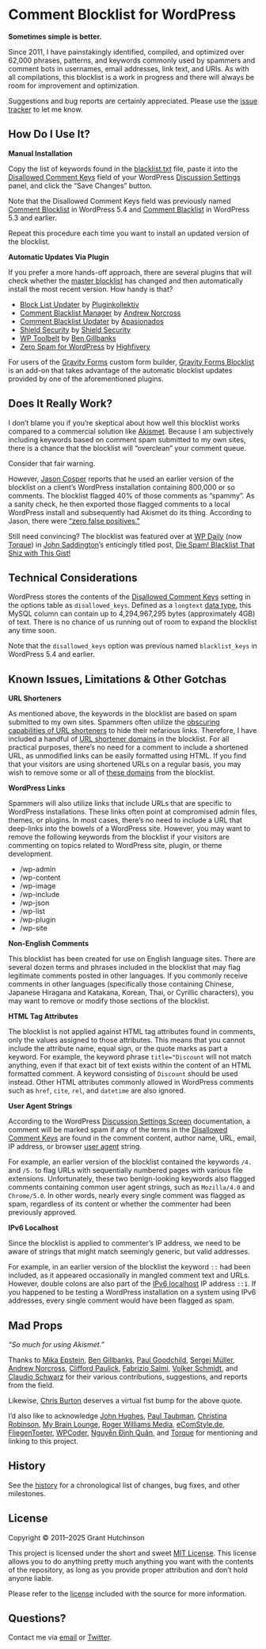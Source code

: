 # Comment Blocklist for WordPress

**Sometimes simple is better.**

Since 2011, I have painstakingly identified, compiled, and optimized over 62,000 phrases, patterns, and keywords commonly used by spammers and comment bots in usernames, email addresses, link text, and URIs. As with all compilations, this blocklist is a work in progress and there will always be room for improvement and optimization.

Suggestions and bug reports are certainly appreciated. Please use the [issue tracker](https://github.com/splorp/wordpress-comment-blocklist/issues) to let me know.

## How Do I Use It?

**Manual Installation**

Copy the list of keywords found in the [blacklist.txt](https://raw.githubusercontent.com/splorp/wordpress-comment-blocklist/master/blacklist.txt) file, paste it into the [Disallowed Comment Keys](https://wordpress.org/support/article/comment-moderation/#comment-blocking) field of your WordPress [Discussion Settings](https://wordpress.org/support/article/settings-discussion-screen/) panel, and click the “Save Changes” button.

Note that the Disallowed Comment Keys field was previously named [Comment Blocklist](https://wordpress.org/support/article/settings-discussion-screen/#comment-blocklist) in WordPress 5.4 and [Comment Blacklist](https://codex.wordpress.org/Combating_Comment_Spam#Comment_Blacklist) in WordPress 5.3 and earlier.

Repeat this procedure each time you want to install an updated version of the blocklist.

**Automatic Updates Via Plugin**

If you prefer a more hands-off approach, there are several plugins that will check whether the [master blocklist](https://raw.github.com/splorp/wordpress-comment-blocklist/master/blacklist.txt) has changed and then automatically install the most recent version. How handy is that?

+ [Block List Updater](https://wordpress.org/plugins/blacklist-updater/) by [Pluginkollektiv](https://pluginkollektiv.org/)
+ [Comment Blacklist Manager](https://wordpress.org/plugins/comment-blacklist-manager/) by [Andrew Norcross](https://github.com/norcross)
+ [Comment Blacklist Updater](https://wordpress.org/plugins/comment-blacklist-updater/) by [Apasionados](https://apasionados.es/)
+ [Shield Security](https://wordpress.org/plugins/wp-simple-firewall/) by [Shield Security](https://getshieldsecurity.com/)
+ [WP Toolbelt](https://github.com/BinaryMoon/wp-toolbelt) by [Ben Gillbanks](https://github.com/BinaryMoon)
+ [Zero Spam for WordPress](https://wordpress.org/plugins/zero-spam/) by [Highfivery](https://www.highfivery.com/)

For users of the [Gravity Forms](https://www.gravityforms.com/) custom form builder, [Gravity Forms Blocklist](https://gravitywiz.com/documentation/gravity-forms-blocklist/) is an add-on that takes advantage of the automatic blocklist updates provided by one of the aforementioned plugins.

## Does It Really Work?

I don’t blame you if you’re skeptical about how well this blocklist works compared to a commercial solution like [Akismet](https://akismet.com/). Because I am subjectively including keywords based on comment spam submitted to my own sites, there is a chance that the blocklist will “overclean” your comment queue.

Consider that fair warning.

However, [Jason Cosper](https://github.com/boogah) reports that he used an earlier version of the blocklist on a client’s WordPress installation containing 800,000 or so comments. The blocklist flagged 40% of those comments as “spammy”. As a sanity check, he then exported those flagged comments to a local WordPress install and subsequently had Akismet do its thing. According to Jason, there were [“zero false positives.”](https://twitter.com/boogah/status/292032803359584256)

Still need convincing? The blocklist was featured over at [WP Daily](https://torquemag.io/2013/07/torque-and-the-wp-daily-archives/) (now [Torque](https://torquemag.io/)) in [John Saddington](https://john.do/)’s enticingly titled post, [Die Spam! Blacklist That Shiz with This Gist!](https://torquemag.io/2013/01/comment-blacklist-gist/)

## Technical Considerations

WordPress stores the contents of the [Disallowed Comment Keys](https://wordpress.org/documentation/article/comment-moderation/#comment-blocking) setting in the options table as `disallowed_keys`. Defined as a `longtext` [data type](https://dev.mysql.com/doc/refman/8.0/en/blob.html), this MySQL column can contain up to 4,294,967,295 bytes (approximately 4GB) of text. There is no chance of us running out of room to expand the blocklist any time soon.

Note that the `disallowed_keys` option was previous named `blacklist_keys` in WordPress 5.4 and earlier.

## Known Issues, Limitations & Other Gotchas

**URL Shorteners**

As mentioned above, the keywords in the blocklist are based on spam submitted to my own sites. Spammers often utilize the [obscuring capabilities of URL shorteners](http://certmag.com/spammers-storm-url-shortening-services/) to hide their nefarious links. Therefore, I have included a handful of [URL shortener domains](https://raw.githubusercontent.com/splorp/wordpress-comment-blocklist/master/reference/shorteners.txt) in the blocklist. For all practical purposes, there’s no need for a comment to include a shortened URL, as unmodified links can be easily formatted using HTML. If you find that your visitors are using shortened URLs on a regular basis, you may wish to remove some or all of [these domains](https://raw.githubusercontent.com/splorp/wordpress-comment-blocklist/master/reference/shorteners.txt) from the blocklist.

**WordPress Links**

Spammers will also utilize links that include URLs that are specific to WordPress installations. These links often point at compromised admin files, themes, or plugins. In most cases, there’s no need to include a URL that deep-links into the bowels of a WordPress site. However, you may want to remove the following keywords from the blocklist if your visitors are commenting on topics related to WordPress site, plugin, or theme development.

+ /wp-admin
+ /wp-content
+ /wp-image
+ /wp-include
+ /wp-json
+ /wp-list
+ /wp-plugin
+ /wp-site

**Non-English Comments**

This blocklist has been created for use on English language sites. There are several dozen terms and phrases included in the blocklist that may flag legitimate comments posted in other languages. If you commonly receive comments in other languages (specifically those containing Chinese, Japanese Hiragana and Katakana, Korean, Thai, or Cyrillic characters), you may want to remove or modify those sections of the blocklist.

**HTML Tag Attributes**

The blocklist is not applied against HTML tag attributes found in comments, only the values assigned to those attributes. This means that you cannot include the attribute name, equal sign, or the quote marks as part a keyword. For example, the keyword phrase `title="Discount` will not match anything, even if that exact bit of text exists within the content of an HTML formatted comment. A keyword consisting of `Discount` should be used instead. Other HTML attributes commonly allowed in WordPress comments such as `href`, `cite`, `rel`, and `datetime` are also ignored.

**User Agent Strings**

According to the WordPress [Discussion Settings Screen](https://wordpress.org/support/article/settings-discussion-screen/) documentation, a comment will be marked spam if any of the terms in the [Disallowed Comment Keys](https://wordpress.org/documentation/article/comment-moderation/#comment-blocking) are found in the comment content, author name, URL, email, IP address, or browser [user agent](https://en.wikipedia.org/wiki/User_agent) string.

For example, an earlier version of the blocklist contained the keywords `/4.` and `/5.` to flag URLs with sequentially numbered pages with various file extensions. Unfortunately, these two benign-looking keywords also flagged comments containing common user agent strings, such as `Mozilla/4.0` and `Chrome/5.0`. In other words, nearly every single comment was flagged as spam, regardless of its content or whether the commenter had been previously approved.

**IPv6 Localhost**

Since the blocklist is applied to commenter’s IP address, we need to be aware of strings that might match seemingly generic, but valid addresses.

For example, in an earlier version of the blocklist the keyword `::` had been included, as it appeared occasionally in mangled comment text and URLs. However, double colons are also part of the [IPv6 localhost](http://en.wikipedia.org/wiki/Localhost) IP address `::1`. If you happened to be testing a WordPress installation on a system using IPv6 addresses, every single comment would have been flagged as spam.

## Mad Props

*“So much for using Akismet.”*

Thanks to [Mika Epstein](https://github.com/ipstenu), [Ben Gillbanks](https://github.com/BinaryMoon), [Paul Goodchild](https://twitter.com/PaulGoodchild), [Sergej Müller](https://github.com/sergejmueller), [Andrew Norcross](https://github.com/norcross), [Clifford Paulick](https://github.com/cliffordp), [Fabrizio Salmi](https://github.com/fabriziosalmi), [Volker Schmidt](https://github.com/volkerjschmidt), and [Claudio Schwarz](https://github.com/purzlbaum) for their various contributions, suggestions, and reports from the field.

Likewise, [Chris Burton](https://chrisburton.me/) deserves a virtual fist bump for the above quote.

I’d also like to acknowledge [John Hughes](https://themeisle.com/blog/stop-comment-spam-on-wordpress/), [Paul Taubman](http://ineedhelpwithwordpress.com/fight-comment-spam/), [Christina Robinson](https://thelovelygeek.com/3-ways-combat-spam-wordpress-blog/), [My Brain Lounge](https://mybrainlounge.wordpress.com/2014/09/21/how-i-stopped-wordpress-comment-spam/), [Roger Williams Media](https://rogerwilliamsmedia.com/forget-akismet-just-add-github-comment-blacklist/), [eComStyle.de](https://ecomstyle.de/blog/easycontact-einfachere-kontaktaufnahme-zeitgemaesser-spamschutz/), [FliegenToeter](https://fliegentoeter.eu/wordpress-abspecken-cpu-nutzung-minimieren-server-entlasten-ladezeit-verkuerzen/), [WPCoder](https://web.archive.org/web/20150428074751/http://cup.wpcoder.de/wordpress-antispam-guide/), [Nguyễn Đình Quân](https://www.narga.net/stop-wordpress-spam-comments-trackbracks/), and [Torque](https://torquemag.io/2013/01/comment-blacklist-gist/) for mentioning and linking to this project.

## History

See the [history](https://github.com/splorp/wordpress-comment-blocklist/blob/master/history.md) for a chronological list of changes, bug fixes, and other milestones.

## License

Copyright © 2011–2025 Grant Hutchinson

This project is licensed under the short and sweet [MIT License](https://opensource.org/licenses/MIT). This license allows you to do anything pretty much anything you want with the contents of the repository, as long as you provide proper attribution and don’t hold anyone liable.

Please refer to the [license](https://github.com/splorp/wordpress-comment-blocklist/blob/master/license.txt) included with the source for more information.

## Questions?

Contact me via [email](mailto:grant@splorp.com) or [Twitter](https://twitter.com/splorp).
